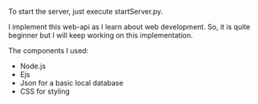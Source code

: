 To start the server, just execute startServer.py. 

I implement this web-api as I learn about web development. So, it is quite beginner but I will keep working on this implementation. 

The components I used: 
- Node.js
- Ejs
- Json for a basic local database
- CSS for styling